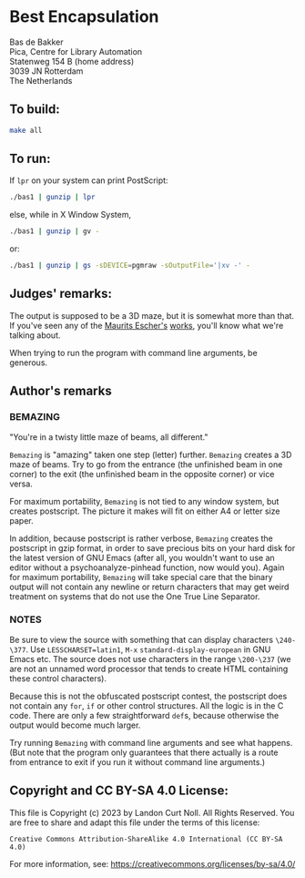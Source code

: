# Best Encapsulation

Bas de Bakker\
Pica, Centre for Library Automation\
Statenweg 154 B    (home address)\
3039 JN Rotterdam\
The Netherlands

## To build:

```sh
make all
```

## To run:

If `lpr` on your system can print PostScript:

```sh
./bas1 | gunzip | lpr
```

else, while in X Window System,

```sh
./bas1 | gunzip | gv -
```

or:

```sh
./bas1 | gunzip | gs -sDEVICE=pgmraw -sOutputFile='|xv -' -
```

## Judges' remarks:

The output is supposed to be a 3D maze, but it is somewhat more
than that. If you've seen any of the [Maurits
Escher's](https://en.wikipedia.org/wiki/M._C._Escher)
[works](https://mcescher.com/gallery/), you'll know what we're talking about.

When trying to run the program with command line arguments, be generous.

## Author's remarks

### BEMAZING

"You're in a twisty little maze of beams, all different."

`Bemazing` is "amazing" taken one step (letter) further.  `Bemazing`
creates a 3D maze of beams.  Try to go from the entrance (the
unfinished beam in one corner) to the exit (the unfinished beam in the
opposite corner) or vice versa.

For maximum portability, `Bemazing` is not tied to any window system,
but creates postscript.  The picture it makes will fit on either A4 or
letter size paper.

In addition, because postscript is rather verbose, `Bemazing` creates
the postscript in gzip format, in order to save precious bits on your
hard disk for the latest version of GNU Emacs (after all, you wouldn't
want to use an editor without a psychoanalyze-pinhead function, now
would you).  Again for maximum portability, `Bemazing` will take special
care that the binary output will not contain any newline or return
characters that may get weird treatment on systems that do not use the
One True Line Separator.

### NOTES

Be sure to view the source with something that can display characters
`\240-\377`.  Use `LESSCHARSET=latin1`, `M-x` `standard-display-european` in
GNU Emacs etc.  The source does not use characters in the range
`\200-\237` (we are not an unnamed word processor that tends to create
HTML containing these control characters).

Because this is not the obfuscated postscript contest, the postscript
does not contain any `for`, `if` or other control structures.  All the
logic is in the C code.  There are only a few straightforward `def`s,
because otherwise the output would become much larger.

Try running `Bemazing` with command line arguments and see what
happens.  (But note that the program only guarantees that there
actually is a route from entrance to exit if you run it without
command line arguments.)

## Copyright and CC BY-SA 4.0 License:

This file is Copyright (c) 2023 by Landon Curt Noll.  All Rights Reserved.
You are free to share and adapt this file under the terms of this license:

    Creative Commons Attribution-ShareAlike 4.0 International (CC BY-SA 4.0)

For more information, see: https://creativecommons.org/licenses/by-sa/4.0/
